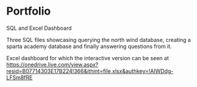 # Portfolio
SQL and Excel Dashboard

Three SQL files showcasing querying the north wind database, creating a sparta academy database and finally answering questions from it.

Excel dashboard for which the interactive version can be seen at 
https://onedrive.live.com/view.aspx?resid=B07714303E17B224!366&ithint=file,xlsx&authkey=!AIWDdg-LFSm8fRE
